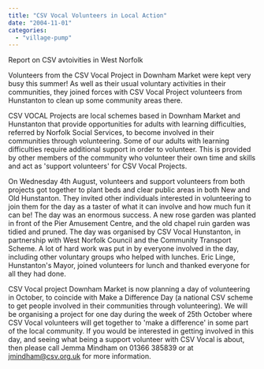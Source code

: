 ```yaml
---
title: "CSV Vocal Volunteers in Local Action"
date: "2004-11-01"
categories: 
  - "village-pump"
---
```


Report on CSV avtoivities in West Norfolk

Volunteers from the CSV Vocal Project in Downham Market were kept very busy this summer! As well as their usual voluntary activities in their communities, they joined forces with CSV Vocal Project volunteers from Hunstanton to clean up some community areas there.

CSV VOCAL Projects are local schemes based in Downham Market and Hunstanton that provide opportunities for adults with learning difficulties, referred by Norfolk Social Services, to become involved in their communities through volunteering. Some of our adults with learning difficulties require additional support in order to volunteer. This is provided by other members of the community who volunteer their own time and skills and act as 'support volunteers' for CSV Vocal Projects.

On Wednesday 4th August, volunteers and support volunteers from both projects got together to plant beds and clear public areas in both New and Old Hunstanton. They invited other individuals interested in volunteering to join them for the day as a taster of what it can involve and how much fun it can be! The day was an enormous success. A new rose garden was planted in front of the Pier Amusement Centre, and the old chapel ruin garden was tidied and pruned. The day was organised by CSV Vocal Hunstanton, in partnership with West Norfolk Council and the Community Transport Scheme. A lot of hard work was put in by everyone involved in the day, including other voluntary groups who helped with lunches. Eric Linge, Hunstanton's Mayor, joined volunteers for lunch and thanked everyone for all they had done.

CSV Vocal project Downham Market is now planning a day of volunteering in October, to coincide with Make a Difference Day (a national CSV scheme to get people involved in their communities through volunteering). We will be organising a project for one day during the week of 25th October where CSV Vocal volunteers will get together to 'make a difference' in some part of the local community. If you would be interested in getting involved in this day, and seeing what being a support volunteer with CSV Vocal is about, then please call Jemma Mindham on 01366 385839 or at jmindham@csv.org.uk for more information.
